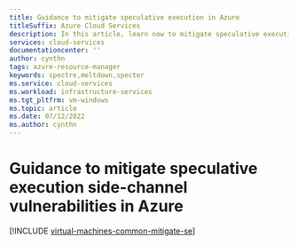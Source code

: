 ```yaml
---
title: Guidance to mitigate speculative execution in Azure
titleSuffix: Azure Cloud Services
description: In this article, learn now to mitigate speculative execution side-channel vulnerabilities in Azure.
services: cloud-services
documentationcenter: ''
author: cynthn
tags: azure-resource-manager
keywords: spectre,meltdown,specter
ms.service: cloud-services
ms.workload: infrastructure-services
ms.tgt_pltfrm: vm-windows
ms.topic: article
ms.date: 07/12/2022
ms.author: cynthn
---
```




# Guidance to mitigate speculative execution side-channel vulnerabilities in Azure

[!INCLUDE [virtual-machines-common-mitigate-se](../../includes/virtual-machines-common-mitigate-se.md)]

